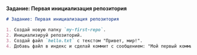 **Задание: Первая инициализация репозитория**  
```markdown
# Задание: Первая инициализация репозитория

1. Создай новую папку `my-first-repo`.
2. Инициализируй репозиторий.
3. Создай файл `hello.txt` с текстом "Привет, мир!".
4. Добавь файл в индекс и сделай коммит с сообщением: "Мой первый коммит".